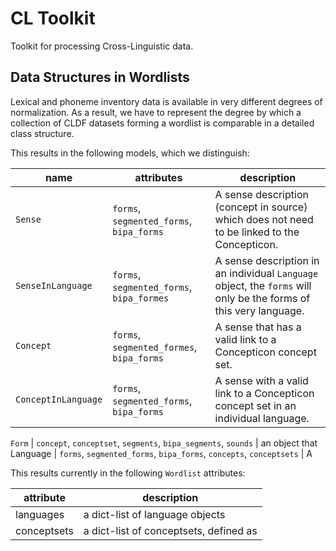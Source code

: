 # CL Toolkit

Toolkit for processing Cross-Linguistic data.

## Data Structures in Wordlists

Lexical and phoneme inventory data is available in very different degrees of normalization. 
As a result, we have to represent the degree by which a collection of CLDF datasets forming a wordlist is comparable in a detailed class structure.

This results in the following models, which we distinguish:



name | attributes | description
--- | --- | --- 
`Sense` | `forms`, `segmented_forms`, `bipa_forms` | A sense description (concept in source) which does not need to be linked to the Concepticon.
`SenseInLanguage` | `forms`, `segmented_forms`, `bipa_formes` | A sense description in an individual `Language` object, the `forms` will only be the forms of this very language. 
`Concept` | `forms`, `segmented_formes`, `bipa_forms` | A sense that has a valid link to a Concepticon concept set. |
`ConceptInLanguage` | `forms`, `segmented_forms`, `bipa_forms` | A sense with a valid link to a Concepticon concept set in an individual language.

`Form` | `concept`, `conceptset`, `segments`, `bipa_segments`, `sounds` | an object that 
Language | `forms`, `segmented_forms`, `bipa_forms`, `concepts`, `conceptsets` | A

This results currently in the following `Wordlist` attributes:

attribute | description 
--- | ---
languages | a dict-list of language objects
conceptsets | a dict-list of conceptsets, defined as 
